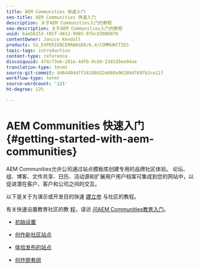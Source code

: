 ```yaml
---
title: AEM Communities 快速入门
seo-title: AEM Communities 快速入门
description: 关于AEM Communities入门的教程
seo-description: 关于AEM Communities入门的教程
uuid: 6aeb8253-f85f-4812-9985-8fbc83006078
contentOwner: Janice Kendall
products: SG_EXPERIENCEMANAGER/6.4/COMMUNITIES
topic-tags: introduction
content-type: reference
discoiquuid: 4f4c73eb-281e-4dfb-9cb0-2341d5ee94ae
translation-type: tm+mt
source-git-commit: 4d64494dff34108d32e060a96209df697b2ce11f
workflow-type: tm+mt
source-wordcount: '121'
ht-degree: 12%

---
```



# AEM Communities 快速入门 {#getting-started-with-aem-communities}

AEM Communities允许公司通过站点模板库创建专用的品牌社区体验。 论坛、组、博客、文件共享、日历、活动源和扩展用户用户档案可集成到您的网站中，以促进潜在客户、客户和公司之间的交互。

以下是关于为演示或开发目的快速 [建立参](overview.md#engagement-community) 与社区的教程。

有关快速设置教育社区的教 [程](overview.md#enablement-community)，请访 [问AEM Communities教育入门](getting-started-enablement.md)。

* [初始设置](setup.md)

* [创作新社区站点](create-site.md)

* [体验发布的站点](published-site.md)

* [创作嵌套组](nested-groups.md)

